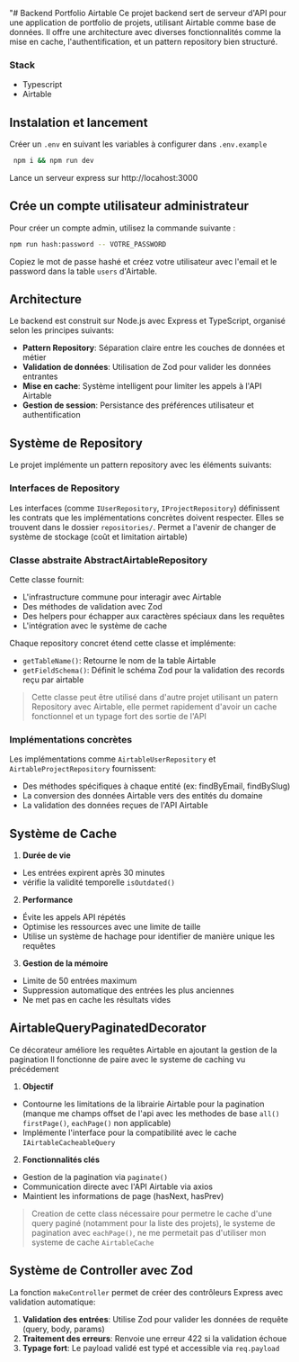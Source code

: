 "# Backend Portfolio Airtable
Ce projet backend sert de serveur d'API pour une application de portfolio de projets, utilisant Airtable comme base de données. Il offre une architecture avec diverses fonctionnalités comme la mise en cache, l'authentification, et un pattern repository bien structuré.

### Stack

- Typescript 
- Airtable

## Instalation et lancement

Créer un `.env` en suivant les variables à configurer dans `.env.example`

```bash
 npm i && npm run dev
```

Lance un serveur express sur http://locahost:3000

## Crée un compte utilisateur administrateur

Pour créer un compte admin, utilisez la commande suivante :

```bash
npm run hash:password -- VOTRE_PASSWORD
```

Copiez le mot de passe hashé et créez votre utilisateur avec l'email et le password dans la table `users` d'Airtable.

## Architecture

Le backend est construit sur Node.js avec Express et TypeScript, organisé selon les principes suivants:

- **Pattern Repository**: Séparation claire entre les couches de données et métier
- **Validation de données**: Utilisation de Zod pour valider les données entrantes
- **Mise en cache**: Système intelligent pour limiter les appels à l'API Airtable
- **Gestion de session**: Persistance des préférences utilisateur et authentification

## Système de Repository

Le projet implémente un pattern repository avec les éléments suivants:

### Interfaces de Repository

Les interfaces (comme `IUserRepository`, `IProjectRepository`) définissent les contrats que les implémentations concrètes doivent respecter. Elles se trouvent dans le dossier `repositories/`.
Permet a l'avenir de changer de système de stockage (coût et limitation airtable)

### Classe abstraite AbstractAirtableRepository

Cette classe fournit:
- L'infrastructure commune pour interagir avec Airtable
- Des méthodes de validation avec Zod
- Des helpers pour échapper aux caractères spéciaux dans les requêtes
- L'intégration avec le système de cache

Chaque repository concret étend cette classe et implémente:
- `getTableName()`: Retourne le nom de la table Airtable
- `getFieldSchema()`: Définit le schéma Zod pour la validation des records reçu par airtable

> Cette classe peut être utilisé dans d'autre projet utilisant un patern Repository avec Airtable, elle permet rapidement d'avoir un cache fonctionnel et un typage fort des sortie de l'API

### Implémentations concrètes

Les implémentations comme `AirtableUserRepository` et `AirtableProjectRepository` fournissent:
- Des méthodes spécifiques à chaque entité (ex: findByEmail, findBySlug)
- La conversion des données Airtable vers des entités du domaine
- La validation des données reçues de l'API Airtable

## Système de Cache

1. **Durée de vie**

- Les entrées expirent après 30 minutes
- vérifie la validité temporelle `isOutdated()`

2. **Performance**

- Évite les appels API répétés
- Optimise les ressources avec une limite de taille
- Utilise un système de hachage pour identifier de manière unique les requêtes

3. **Gestion de la mémoire**

- Limite de 50 entrées maximum
- Suppression automatique des entrées les plus anciennes
- Ne met pas en cache les résultats vides

## AirtableQueryPaginatedDecorator
Ce décorateur améliore les requêtes Airtable en ajoutant la gestion de la pagination
Il fonctionne de paire avec le systeme de caching vu précédement

1. **Objectif**

- Contourne les limitations de la librairie Airtable pour la pagination (manque me champs offset de l'api avec les methodes de base `all()` `firstPage()`, `eachPage()` non applicable)
- Implémente l'interface pour la compatibilité avec le cache `IAirtableCacheableQuery`

2. **Fonctionnalités clés**

- Gestion de la pagination via `paginate()`
- Communication directe avec l'API Airtable via axios
- Maintient les informations de page (hasNext, hasPrev)

> Creation de cette class nécessaire pour permetre le cache d'une query paginé (notamment pour la liste des projets), 
> le systeme de pagination avec `eachPage()`, ne me permetait pas d'utiliser mon systeme de cache `AirtableCache`

## Système de Controller avec Zod

La fonction `makeController` permet de créer des contrôleurs Express avec validation automatique:

1. **Validation des entrées**: Utilise Zod pour valider les données de requête (query, body, params)
2. **Traitement des erreurs**: Renvoie une erreur 422 si la validation échoue
3. **Typage fort**: Le payload validé est typé et accessible via `req.payload`
